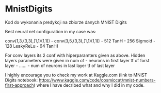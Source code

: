 # MnistDigits
Kod do wykonania predykcji na zbiorze danych MNIST Digits 

Best neural net configuration in my case was:

conv(1,3,(3,3),(1,1)(1,1)) - conv(3,5,(3,3),(1,1)(1,1)) - 512 TanH - 256 Sigmoid - 128 LeakyReLu - 64 TanH)

For conv layers its 2 conf with hiperparamters given as above. Hidden layers parameters were given in num of - neurons in first layer tf of forst layer - ...... - num of neurons in last layer tf of last layer

I highly encourage you to check my work at Kaggle.com (link to MNIST Digits notebook: https://www.kaggle.com/code/cosmiccat/mnist-numbers-first-approach) where I have decribed what and why I did in my code.

